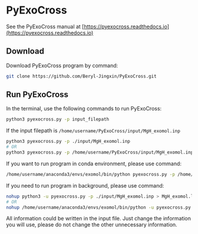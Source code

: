 # PyExoCross

See the PyExoCross manual at [https://pyexocross.readthedocs.io](https://pyexocross.readthedocs.io)

## Download

Download PyExoCross program by command:

```bash
git clone https://github.com/Beryl-Jingxin/PyExoCross.git
```

## Run PyExoCross

In the terminal, use the following commands to run PyExoCross:

```bash
python3 pyexocross.py -p input_filepath
```

If the input filepath is `/home/username/PyExoCross/input/MgH_exomol.inp`

```bash
python3 pyexocross.py -p ./input/MgH_exomol.inp
# OR 
python3 pyexocross.py -p /home/username/PyExoCross/input/MgH_exomol.inp
```

If you want to run program in conda environment, please use command:

```bash
/home/username/anaconda3/envs/exomol/bin/python pyexocross.py -p /home/username/PyExoCross/input/MgH_exomol.inp
```

If you need to run program in background, please use command:

```bash
nohup python3 -u pyexocross.py -p ./input/MgH_exomol.inp > MgH_exomol.log 2>&1 &
# OR 
nohup /home/username/anaconda3/envs/exomol/bin/python -u pyexocross.py -p /home/username/PyExoCross/input/MgH_exomol.inp > MgH_exomol.log 2>&1 &
```

All information could be written in the input file. Just change the information you will use, please do not change the other unnecessary information.

